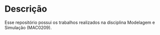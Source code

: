 # Descrição

Esse repositório possui os trabalhos realizados na disciplina Modelagem e Simulação (MAC0209).
